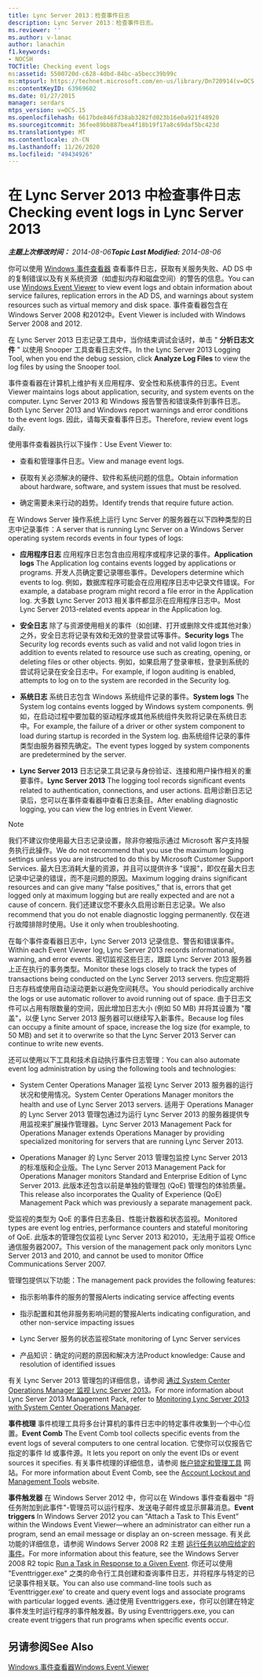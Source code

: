 ```yaml
---
title: Lync Server 2013：检查事件日志
description: Lync Server 2013：检查事件日志。
ms.reviewer: ''
ms.author: v-lanac
author: lanachin
f1.keywords:
- NOCSH
TOCTitle: Checking event logs
ms:assetid: 5500720d-c628-4dbd-84bc-a5becc39b99c
ms:mtpsurl: https://technet.microsoft.com/en-us/library/Dn720914(v=OCS.15)
ms:contentKeyID: 63969602
ms.date: 01/27/2015
manager: serdars
mtps_version: v=OCS.15
ms.openlocfilehash: 6617bde846fd38ab3282fd023b16e0a921f48920
ms.sourcegitcommit: 36fee89bb887bea4f18b19f17a8c69daf5bc423d
ms.translationtype: MT
ms.contentlocale: zh-CN
ms.lasthandoff: 11/26/2020
ms.locfileid: "49434926"
---
```

# <a name="checking-event-logs-in-lync-server-2013"></a><span data-ttu-id="30b90-103">在 Lync Server 2013 中检查事件日志</span><span class="sxs-lookup"><span data-stu-id="30b90-103">Checking event logs in Lync Server 2013</span></span>

<div data-xmlns="http://www.w3.org/1999/xhtml">

<div class="topic" data-xmlns="http://www.w3.org/1999/xhtml" data-msxsl="urn:schemas-microsoft-com:xslt" data-cs="https://msdn.microsoft.com/">

<div data-asp="https://msdn2.microsoft.com/asp">



</div>

<div id="mainSection">

<div id="mainBody"><span data-ttu-id="30b90-104">

<span> </span></span><span class="sxs-lookup"><span data-stu-id="30b90-104">

<span> </span></span></span>

<span data-ttu-id="30b90-105">_**主题上次修改时间：** 2014-08-06_</span><span class="sxs-lookup"><span data-stu-id="30b90-105">_**Topic Last Modified:** 2014-08-06_</span></span>

<span data-ttu-id="30b90-106">你可以使用 [Windows 事件查看器](https://go.microsoft.com/fwlink/p/?linkid=314067) 查看事件日志，获取有关服务失败、AD DS 中的复制错误以及有关系统资源（如虚拟内存和磁盘空间）的警告的信息。</span><span class="sxs-lookup"><span data-stu-id="30b90-106">You can use [Windows Event Viewer](https://go.microsoft.com/fwlink/p/?linkid=314067) to view event logs and obtain information about service failures, replication errors in the AD DS, and warnings about system resources such as virtual memory and disk space.</span></span> <span data-ttu-id="30b90-107">事件查看器包含在 Windows Server 2008 和2012中。</span><span class="sxs-lookup"><span data-stu-id="30b90-107">Event Viewer is included with Windows Server 2008 and 2012.</span></span>

<span data-ttu-id="30b90-108">在 Lync Server 2013 日志记录工具中，当你结束调试会话时，单击 " **分析日志文件** " 以使用 Snooper 工具查看日志文件。</span><span class="sxs-lookup"><span data-stu-id="30b90-108">In the Lync Server 2013 Logging Tool, when you end the debug session, click **Analyze Log Files** to view the log files by using the Snooper tool.</span></span>

<span data-ttu-id="30b90-109">事件查看器在计算机上维护有关应用程序、安全性和系统事件的日志。</span><span class="sxs-lookup"><span data-stu-id="30b90-109">Event Viewer maintains logs about application, security, and system events on the computer.</span></span> <span data-ttu-id="30b90-110">Lync Server 2013 和 Windows 报告警告和错误条件到事件日志。</span><span class="sxs-lookup"><span data-stu-id="30b90-110">Both Lync Server 2013 and Windows report warnings and error conditions to the event logs.</span></span> <span data-ttu-id="30b90-111">因此，请每天查看事件日志。</span><span class="sxs-lookup"><span data-stu-id="30b90-111">Therefore, review event logs daily.</span></span>

<span data-ttu-id="30b90-112">使用事件查看器执行以下操作：</span><span class="sxs-lookup"><span data-stu-id="30b90-112">Use Event Viewer to:</span></span>

  - <span data-ttu-id="30b90-113">查看和管理事件日志。</span><span class="sxs-lookup"><span data-stu-id="30b90-113">View and manage event logs.</span></span>

  - <span data-ttu-id="30b90-114">获取有关必须解决的硬件、软件和系统问题的信息。</span><span class="sxs-lookup"><span data-stu-id="30b90-114">Obtain information about hardware, software, and system issues that must be resolved.</span></span>

  - <span data-ttu-id="30b90-115">确定需要未来行动的趋势。</span><span class="sxs-lookup"><span data-stu-id="30b90-115">Identify trends that require future action.</span></span>

<span data-ttu-id="30b90-116">在 Windows Server 操作系统上运行 Lync Server 的服务器在以下四种类型的日志中记录事件：</span><span class="sxs-lookup"><span data-stu-id="30b90-116">A server that is running Lync Server on a Windows Server operating system records events in four types of logs:</span></span>

  - <span data-ttu-id="30b90-117">**应用程序日志**   应用程序日志包含由应用程序或程序记录的事件。</span><span class="sxs-lookup"><span data-stu-id="30b90-117">**Application logs**   The Application log contains events logged by applications or programs.</span></span> <span data-ttu-id="30b90-118">开发人员确定要记录哪些事件。</span><span class="sxs-lookup"><span data-stu-id="30b90-118">Developers determine which events to log.</span></span> <span data-ttu-id="30b90-119">例如，数据库程序可能会在应用程序日志中记录文件错误。</span><span class="sxs-lookup"><span data-stu-id="30b90-119">For example, a database program might record a file error in the Application log.</span></span> <span data-ttu-id="30b90-120">大多数 Lync Server 2013 相关事件都显示在应用程序日志中。</span><span class="sxs-lookup"><span data-stu-id="30b90-120">Most Lync Server 2013-related events appear in the Application log.</span></span>

  - <span data-ttu-id="30b90-121">**安全日志**   除了与资源使用相关的事件（如创建、打开或删除文件或其他对象）之外，安全日志将记录有效和无效的登录尝试等事件。</span><span class="sxs-lookup"><span data-stu-id="30b90-121">**Security logs**   The Security log records events such as valid and not valid logon tries in addition to events related to resource use such as creating, opening, or deleting files or other objects.</span></span> <span data-ttu-id="30b90-122">例如，如果启用了登录审核，登录到系统的尝试将记录在安全日志中。</span><span class="sxs-lookup"><span data-stu-id="30b90-122">For example, if logon auditing is enabled, attempts to log on to the system are recorded in the Security log.</span></span>

  - <span data-ttu-id="30b90-123">**系统日志**   系统日志包含 Windows 系统组件记录的事件。</span><span class="sxs-lookup"><span data-stu-id="30b90-123">**System logs**   The System log contains events logged by Windows system components.</span></span> <span data-ttu-id="30b90-124">例如，在启动过程中要加载的驱动程序或其他系统组件失败将记录在系统日志中。</span><span class="sxs-lookup"><span data-stu-id="30b90-124">For example, the failure of a driver or other system component to load during startup is recorded in the System log.</span></span> <span data-ttu-id="30b90-125">由系统组件记录的事件类型由服务器预先确定。</span><span class="sxs-lookup"><span data-stu-id="30b90-125">The event types logged by system components are predetermined by the server.</span></span>

  - <span data-ttu-id="30b90-126">**Lync Server 2013**   日志记录工具记录与身份验证、连接和用户操作相关的重要事件。</span><span class="sxs-lookup"><span data-stu-id="30b90-126">**Lync Server 2013**   The logging tool records significant events related to authentication, connections, and user actions.</span></span> <span data-ttu-id="30b90-127">启用诊断日志记录后，您可以在事件查看器中查看日志条目。</span><span class="sxs-lookup"><span data-stu-id="30b90-127">After enabling diagnostic logging, you can view the log entries in Event Viewer.</span></span>

<div>


> [!NOTE]  
> <span data-ttu-id="30b90-128">我们不建议你使用最大日志记录设置，除非你被指示通过 Microsoft 客户支持服务执行此操作。</span><span class="sxs-lookup"><span data-stu-id="30b90-128">We do not recommend that you use the maximum logging settings unless you are instructed to do this by Microsoft Customer Support Services.</span></span> <span data-ttu-id="30b90-129">最大日志消耗大量的资源，并且可以提供许多 "误报"，即仅在最大日志记录中记录的错误，而不是问题的原因。</span><span class="sxs-lookup"><span data-stu-id="30b90-129">Maximum logging drains significant resources and can give many “false positives,” that is, errors that get logged only at maximum logging but are really expected and are not a cause of concern.</span></span> <span data-ttu-id="30b90-130">我们还建议您不要永久启用诊断日志记录。</span><span class="sxs-lookup"><span data-stu-id="30b90-130">We also recommend that you do not enable diagnostic logging permanently.</span></span> <span data-ttu-id="30b90-131">仅在进行故障排除时使用。</span><span class="sxs-lookup"><span data-stu-id="30b90-131">Use it only when troubleshooting.</span></span>



</div>

<span data-ttu-id="30b90-132">在每个事件查看器日志中，Lync Server 2013 记录信息、警告和错误事件。</span><span class="sxs-lookup"><span data-stu-id="30b90-132">Within each Event Viewer log, Lync Server 2013 records informational, warning, and error events.</span></span> <span data-ttu-id="30b90-133">密切监视这些日志，跟踪 Lync Server 2013 服务器上正在执行的事务类型。</span><span class="sxs-lookup"><span data-stu-id="30b90-133">Monitor these logs closely to track the types of transactions being conducted on the Lync Server 2013 servers.</span></span> <span data-ttu-id="30b90-134">你应定期将日志存档或使用自动滚动更新以避免空间耗尽。</span><span class="sxs-lookup"><span data-stu-id="30b90-134">You should periodically archive the logs or use automatic rollover to avoid running out of space.</span></span> <span data-ttu-id="30b90-135">由于日志文件可以占用有限数量的空间，因此增加日志大小 (例如 50 MB) 并将其设置为 "覆盖"，以便 Lync Server 2013 服务器可以继续写入新事件。</span><span class="sxs-lookup"><span data-stu-id="30b90-135">Because log files can occupy a finite amount of space, increase the log size (for example, to 50 MB) and set it to overwrite so that the Lync Server 2013 Server can continue to write new events.</span></span>

<span data-ttu-id="30b90-136">还可以使用以下工具和技术自动执行事件日志管理：</span><span class="sxs-lookup"><span data-stu-id="30b90-136">You can also automate event log administration by using the following tools and technologies:</span></span>

  - <span data-ttu-id="30b90-137">System Center Operations Manager 监视 Lync Server 2013 服务器的运行状况和使用情况。</span><span class="sxs-lookup"><span data-stu-id="30b90-137">System Center Operations Manager monitors the health and use of Lync Server 2013 servers.</span></span> <span data-ttu-id="30b90-138">适用于 Operations Manager 的 Lync Server 2013 管理包通过为运行 Lync Server 2013 的服务器提供专用监视来扩展操作管理器。</span><span class="sxs-lookup"><span data-stu-id="30b90-138">Lync Server 2013 Management Pack for Operations Manager extends Operations Manager by providing specialized monitoring for servers that are running Lync Server 2013.</span></span>

  - <span data-ttu-id="30b90-139">Operations Manager 的 Lync Server 2013 管理包监控 Lync Server 2013 的标准版和企业版。</span><span class="sxs-lookup"><span data-stu-id="30b90-139">The Lync Server 2013 Management Pack for Operations Manager monitors Standard and Enterprise Edition of Lync Server 2013.</span></span> <span data-ttu-id="30b90-140">此版本还包含以前是单独的管理包 (QoE) 管理包的体验质量。</span><span class="sxs-lookup"><span data-stu-id="30b90-140">This release also incorporates the Quality of Experience (QoE) Management Pack which was previously a separate management pack.</span></span>

<span data-ttu-id="30b90-141">受监视的类型为 QoE 的事件日志条目、性能计数器和状态监视。</span><span class="sxs-lookup"><span data-stu-id="30b90-141">Monitored types are event log entries, performance counters and stateful monitoring of QoE.</span></span> <span data-ttu-id="30b90-142">此版本的管理包仅监视 Lync Server 2013 和2010，无法用于监视 Office 通信服务器2007。</span><span class="sxs-lookup"><span data-stu-id="30b90-142">This version of the management pack only monitors Lync Server 2013 and 2010, and cannot be used to monitor Office Communications Server 2007.</span></span>

<span data-ttu-id="30b90-143">管理包提供以下功能：</span><span class="sxs-lookup"><span data-stu-id="30b90-143">The management pack provides the following features:</span></span>

  - <span data-ttu-id="30b90-144">指示影响事件的服务的警报</span><span class="sxs-lookup"><span data-stu-id="30b90-144">Alerts indicating service affecting events</span></span>

  - <span data-ttu-id="30b90-145">指示配置和其他非服务影响问题的警报</span><span class="sxs-lookup"><span data-stu-id="30b90-145">Alerts indicating configuration, and other non-service impacting issues</span></span>

  - <span data-ttu-id="30b90-146">Lync Server 服务的状态监视</span><span class="sxs-lookup"><span data-stu-id="30b90-146">State monitoring of Lync Server services</span></span>

  - <span data-ttu-id="30b90-147">产品知识：确定的问题的原因和解决方法</span><span class="sxs-lookup"><span data-stu-id="30b90-147">Product knowledge: Cause and resolution of identified issues</span></span>

<span data-ttu-id="30b90-148">有关 Lync Server 2013 管理包的详细信息，请参阅 [通过 System Center Operations Manager 监视 Lync Server 2013](lync-server-2013-monitoring-lync-server-with-system-center-operations-manager.md)。</span><span class="sxs-lookup"><span data-stu-id="30b90-148">For more information about Lync Server 2013 Management Pack, refer to [Monitoring Lync Server 2013 with System Center Operations Manager](lync-server-2013-monitoring-lync-server-with-system-center-operations-manager.md).</span></span>

<span data-ttu-id="30b90-149">**事件梳理**   事件梳理工具将多台计算机的事件日志中的特定事件收集到一个中心位置。</span><span class="sxs-lookup"><span data-stu-id="30b90-149">**Event Comb**   The Event Comb tool collects specific events from the event logs of several computers to one central location.</span></span> <span data-ttu-id="30b90-150">它使你可以仅报告它指定的事件 Id 或事件源。</span><span class="sxs-lookup"><span data-stu-id="30b90-150">It lets you report on only the event IDs or event sources it specifies.</span></span> <span data-ttu-id="30b90-151">有关事件梳理的详细信息，请参阅 [帐户锁定和管理工具](https://go.microsoft.com/fwlink/?linkid=35607) 网站。</span><span class="sxs-lookup"><span data-stu-id="30b90-151">For more information about Event Comb, see the [Account Lockout and Management Tools](https://go.microsoft.com/fwlink/?linkid=35607) website.</span></span>

<span data-ttu-id="30b90-152">**事件触发器**   在 Windows Server 2012 中，你可以在 Windows 事件查看器中 "将任务附加到此事件"-管理员可以运行程序、发送电子邮件或显示屏幕消息。</span><span class="sxs-lookup"><span data-stu-id="30b90-152">**Event triggers**   In Windows Server 2012 you can "Attach a Task to This Event" within the Windows Event Viewer—where an administrator can either run a program, send an email message or display an on-screen message.</span></span> <span data-ttu-id="30b90-153">有关此功能的详细信息，请参阅 Windows Server 2008 R2 主题 [运行任务以响应给定的事件](https://technet.microsoft.com/library/cc748900.aspx)。</span><span class="sxs-lookup"><span data-stu-id="30b90-153">For more information about this feature, see the Windows Server 2008 R2 topic [Run a Task in Response to a Given Event](https://technet.microsoft.com/library/cc748900.aspx).</span></span> <span data-ttu-id="30b90-154">你还可以使用 "Eventtrigger.exe" 之类的命令行工具创建和查询事件日志，并将程序与特定的已记录事件相关联。</span><span class="sxs-lookup"><span data-stu-id="30b90-154">You can also use command-line tools such as ‘Eventtrigger.exe’ to create and query event logs and associate programs with particular logged events.</span></span> <span data-ttu-id="30b90-155">通过使用 Eventtriggers.exe，你可以创建在特定事件发生时运行程序的事件触发器。</span><span class="sxs-lookup"><span data-stu-id="30b90-155">By using Eventtriggers.exe, you can create event triggers that run programs when specific events occur.</span></span>

<div>

## <a name="see-also"></a><span data-ttu-id="30b90-156">另请参阅</span><span class="sxs-lookup"><span data-stu-id="30b90-156">See Also</span></span>


[<span data-ttu-id="30b90-157">Windows 事件查看器</span><span class="sxs-lookup"><span data-stu-id="30b90-157">Windows Event Viewer</span></span>](https://go.microsoft.com/fwlink/p/?linkid=314067)  
  

<span data-ttu-id="30b90-158"></div>

</div>

<span> </span>

</div>

</div>

</span><span class="sxs-lookup"><span data-stu-id="30b90-158"></div>

</div>

<span> </span>

</div>

</div>

</span></span></div>

